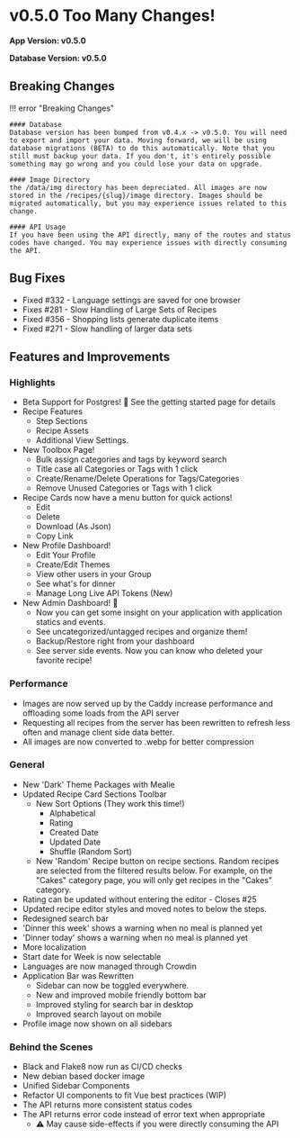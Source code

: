 # v0.5.0 Too Many Changes! 

**App Version: v0.5.0**

**Database Version: v0.5.0**

## Breaking Changes

!!! error "Breaking Changes"

    #### Database
    Database version has been bumped from v0.4.x -> v0.5.0. You will need to export and import your data. Moving forward, we will be using database migrations (BETA) to do this automatically. Note that you still must backup your data. If you don't, it's entirely possible something may go wrong and you could lose your data on upgrade. 

    #### Image Directory
    the /data/img directory has been depreciated. All images are now stored in the /recipes/{slug}/image directory. Images should be migrated automatically, but you may experience issues related to this change. 

    #### API Usage
    If you have been using the API directly, many of the routes and status codes have changed. You may experience issues with directly consuming the API.

## Bug Fixes
- Fixed #332 - Language settings are saved for one browser
- Fixes #281 - Slow Handling of Large Sets of Recipes
- Fixed #356 - Shopping lists generate duplicate items
- Fixed #271 - Slow handling of larger data sets

## Features and Improvements

### Highlights
- Beta Support for Postgres! 🎉 See the getting started page for details
- Recipe Features
    -  Step Sections
    -  Recipe Assets
    -  Additional View Settings. 
- New Toolbox Page!
    - Bulk assign categories and tags by keyword search
    - Title case all Categories or Tags with 1 click
    - Create/Rename/Delete Operations for Tags/Categories
    - Remove Unused Categories or Tags with 1 click
- Recipe Cards now have a menu button for quick actions!
    - Edit
    - Delete
    - Download (As Json)
    - Copy Link
- New Profile Dashboard!
    - Edit Your Profile
    - Create/Edit Themes
    - View other users in your Group
    - See what's for dinner
    - Manage Long Live API Tokens (New)
- New Admin Dashboard! 🎉
    - Now you can get some insight on your application with application statics and events.
    - See uncategorized/untagged recipes and organize them!
    - Backup/Restore right from your dashboard
    - See server side events. Now you can know who deleted your favorite recipe! 

### Performance
- Images are now served up by the Caddy increase performance and offloading some loads from the API server
- Requesting all recipes from the server has been rewritten to refresh less often and manage client side data better.
- All images are now converted to .webp for better compression

### General
- New 'Dark' Theme Packages with Mealie
- Updated Recipe Card Sections Toolbar
    - New Sort Options (They work this time!) 
        - Alphabetical
        - Rating
        - Created Date
        - Updated Date
        - Shuffle (Random Sort)
    - New 'Random' Recipe button on recipe sections. Random recipes are selected from the filtered results below. For example, on the "Cakes" category page, you will only get recipes in the "Cakes" category. 
- Rating can be updated without entering the editor - Closes #25
- Updated recipe editor styles and moved notes to below the steps. 
- Redesigned search bar
- 'Dinner this week' shows a warning when no meal is planned yet
- 'Dinner today' shows a warning when no meal is planned yet
- More localization
- Start date for Week is now selectable
- Languages are now managed through Crowdin
- Application Bar was Rewritten
    - Sidebar can now be toggled everywhere. 
    - New and improved mobile friendly bottom bar
    - Improved styling for search bar in desktop
    - Improved search layout on mobile
- Profile image now shown on all sidebars

### Behind the Scenes
- Black and Flake8 now run as CI/CD checks
- New debian based docker image
- Unified Sidebar Components
- Refactor UI components to fit Vue best practices (WIP)
- The API returns more consistent status codes
- The API returns error code instead of error text when appropriate 
    - ⚠️ May cause side-effects if you were directly consuming the API